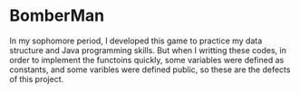 # BomberMan
In my sophomore period, I developed this game to practice my data structure and Java programming skills. But when I writting these codes, in order to implement the functoins quickly, some variables were defined as constants, and some varibles were defined public, so these are the defects of this project.
